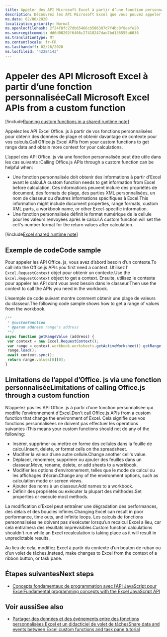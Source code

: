 ```yaml
---
title: Appeler des API Microsoft Excel à partir d’une fonction personnalisée
description: Découvrez les API Microsoft Excel que vous pouvez appeler à partir de votre fonction personnalisée.
ms.date: 02/06/2020
localization_priority: Normal
ms.openlocfilehash: 2f24f8fc27db65466cb586307d7f4bc8f8eefe20
ms.sourcegitcommit: dd6d00202f6466c27418247dad7bd136555a6036
ms.translationtype: MT
ms.contentlocale: fr-FR
ms.lasthandoff: 02/26/2020
ms.locfileid: "42284143"
---
```

# <a name="call-microsoft-excel-apis-from-a-custom-function"></a><span data-ttu-id="9efbe-103">Appeler des API Microsoft Excel à partir d’une fonction personnalisée</span><span class="sxs-lookup"><span data-stu-id="9efbe-103">Call Microsoft Excel APIs from a custom function</span></span>

[!include[Running custom functions in a shared runtime note](../includes/excel-shared-runtime-preview-note.md)]

<span data-ttu-id="9efbe-104">Appelez les API Excel Office. js à partir de vos fonctions personnalisées pour obtenir des données de plage et obtenir davantage de contexte pour vos calculs.</span><span class="sxs-lookup"><span data-stu-id="9efbe-104">Call Office.js Excel APIs from your custom functions to get range data and obtain more context for your calculations.</span></span>

<span data-ttu-id="9efbe-105">L’appel des API Office. js via une fonction personnalisée peut être utile dans les cas suivants :</span><span class="sxs-lookup"><span data-stu-id="9efbe-105">Calling Office.js APIs through a custom function can be helpful when:</span></span>

- <span data-ttu-id="9efbe-106">Une fonction personnalisée doit obtenir des informations à partir d’Excel avant le calcul.</span><span class="sxs-lookup"><span data-stu-id="9efbe-106">A custom function needs to get information from Excel before calculation.</span></span> <span data-ttu-id="9efbe-107">Ces informations peuvent inclure des propriétés de document, des formats de plage, des parties XML personnalisées, un nom de classeur ou d’autres informations spécifiques à Excel.</span><span class="sxs-lookup"><span data-stu-id="9efbe-107">This information might include document properties, range formats, custom XML parts, a workbook name, or other Excel-specific information.</span></span>
- <span data-ttu-id="9efbe-108">Une fonction personnalisée définit le format numérique de la cellule pour les valeurs renvoyées après le calcul.</span><span class="sxs-lookup"><span data-stu-id="9efbe-108">A custom function will set the cell's number format for the return values after calculation.</span></span>

[!include[Excel shared runtime note](../includes/note-requires-shared-runtime.md)]

## <a name="code-sample"></a><span data-ttu-id="9efbe-109">Exemple de code</span><span class="sxs-lookup"><span data-stu-id="9efbe-109">Code sample</span></span>

<span data-ttu-id="9efbe-110">Pour appeler les API Office. js, vous avez d’abord besoin d’un contexte.</span><span class="sxs-lookup"><span data-stu-id="9efbe-110">To call into the Office.js APIs you first need a context.</span></span> <span data-ttu-id="9efbe-111">Utilisez l' `Excel.RequestContext` objet pour obtenir un contexte.</span><span class="sxs-lookup"><span data-stu-id="9efbe-111">Use the `Excel.RequestContext` object to get a context.</span></span> <span data-ttu-id="9efbe-112">Ensuite, utilisez le contexte pour appeler les API dont vous avez besoin dans le classeur.</span><span class="sxs-lookup"><span data-stu-id="9efbe-112">Then use the context to call the APIs you need in the workbook.</span></span>

<span data-ttu-id="9efbe-113">L’exemple de code suivant montre comment obtenir une plage de valeurs du classeur.</span><span class="sxs-lookup"><span data-stu-id="9efbe-113">The following code sample shows how to get a range of values from the workbook.</span></span>

```JavaScript
/**
 * @customfunction
 * @param address range's address
 **/
async function getRangeValue (address) {
 var context = new Excel.RequestContext();
 var range = context.workbook.worksheets.getActiveWorksheet().getRange(address);
 range.load();
 await context.sync();
 return range.values[0][0];
}
```

## <a name="limitations-of-calling-officejs-through-a-custom-function"></a><span data-ttu-id="9efbe-114">Limitations de l’appel d’Office. js via une fonction personnalisée</span><span class="sxs-lookup"><span data-stu-id="9efbe-114">Limitations of calling Office.js through a custom function</span></span>

<span data-ttu-id="9efbe-115">N’appelez pas les API Office. js à partir d’une fonction personnalisée qui modifie l’environnement d’Excel.</span><span class="sxs-lookup"><span data-stu-id="9efbe-115">Don't call Office.js APIs from a custom function that change the environment of Excel.</span></span> <span data-ttu-id="9efbe-116">Cela signifie que vos fonctions personnalisées ne doivent pas effectuer les opérations suivantes :</span><span class="sxs-lookup"><span data-stu-id="9efbe-116">This means your custom functions should not do any of the following:</span></span>

- <span data-ttu-id="9efbe-117">Insérer, supprimer ou mettre en forme des cellules dans la feuille de calcul.</span><span class="sxs-lookup"><span data-stu-id="9efbe-117">Insert, delete, or format cells on the spreadsheet.</span></span>
- <span data-ttu-id="9efbe-118">Modifier la valeur d’une autre cellule.</span><span class="sxs-lookup"><span data-stu-id="9efbe-118">Change another cell's value.</span></span>
- <span data-ttu-id="9efbe-119">Déplacer, renommer, supprimer ou ajouter des feuilles dans un classeur.</span><span class="sxs-lookup"><span data-stu-id="9efbe-119">Move, rename, delete, or add sheets to a workbook.</span></span>
- <span data-ttu-id="9efbe-120">Modifier les options d’environnement, telles que le mode de calcul ou les affichages d’écran.</span><span class="sxs-lookup"><span data-stu-id="9efbe-120">Change any of the environment options, such as calculation mode or screen views.</span></span>
- <span data-ttu-id="9efbe-121">Ajouter des noms à un classeur.</span><span class="sxs-lookup"><span data-stu-id="9efbe-121">Add names to a workbook.</span></span>
- <span data-ttu-id="9efbe-122">Définir des propriétés ou exécuter la plupart des méthodes.</span><span class="sxs-lookup"><span data-stu-id="9efbe-122">Set properties or execute most methods.</span></span>

<span data-ttu-id="9efbe-123">La modification d’Excel peut entraîner une dégradation des performances, des délais et des boucles infinies.</span><span class="sxs-lookup"><span data-stu-id="9efbe-123">Changing Excel can result in poor performance, time outs, and infinite loops.</span></span> <span data-ttu-id="9efbe-124">Les calculs de fonctions personnalisées ne doivent pas s’exécuter lorsqu’un recalcul Excel a lieu, car cela entraînera des résultats imprévisibles.</span><span class="sxs-lookup"><span data-stu-id="9efbe-124">Custom function calculations shouldn't run while an Excel recalculation is taking place as it will result in unpredictable results.</span></span>

<span data-ttu-id="9efbe-125">Au lieu de cela, modifiez Excel à partir du contexte d’un bouton de ruban ou d’un volet de tâches.</span><span class="sxs-lookup"><span data-stu-id="9efbe-125">Instead, make changes to Excel from the context of a ribbon button, or task pane.</span></span>

## <a name="next-steps"></a><span data-ttu-id="9efbe-126">Étapes suivantes</span><span class="sxs-lookup"><span data-stu-id="9efbe-126">Next steps</span></span>

- [<span data-ttu-id="9efbe-127">Concepts fondamentaux de programmation avec l’API JavaScript pour Excel</span><span class="sxs-lookup"><span data-stu-id="9efbe-127">Fundamental programming concepts with the Excel JavaScript API</span></span>](../reference/overview/excel-add-ins-reference-overview.md)

## <a name="see-also"></a><span data-ttu-id="9efbe-128">Voir aussi</span><span class="sxs-lookup"><span data-stu-id="9efbe-128">See also</span></span>

- [<span data-ttu-id="9efbe-129">Partager des données et des événements entre des fonctions personnalisées Excel et un didacticiel de volet de tâches</span><span class="sxs-lookup"><span data-stu-id="9efbe-129">Share data and events between Excel custom functions and task pane tutorial</span></span>](../tutorials/share-data-and-events-between-custom-functions-and-the-task-pane-tutorial.md)